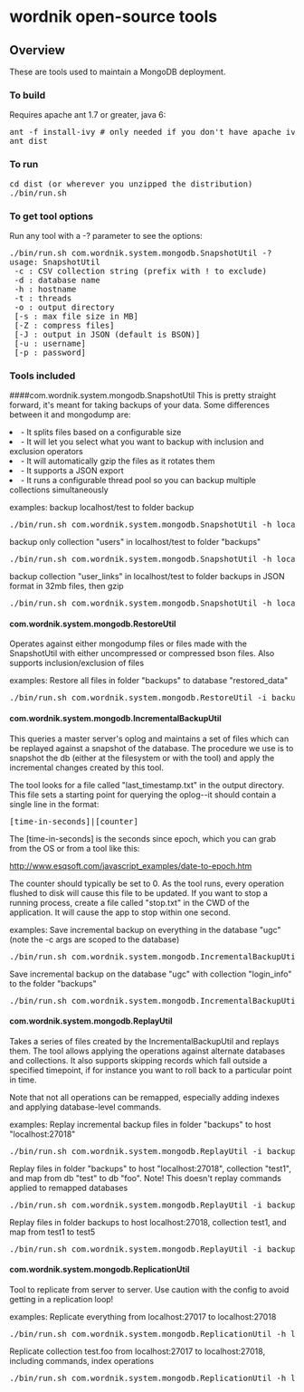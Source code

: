 # wordnik open-source tools

## Overview
These are tools used to maintain a MongoDB deployment.

### To build
Requires apache ant 1.7 or greater, java 6:

<pre>
ant -f install-ivy # only needed if you don't have apache ivy installed
ant dist
</pre>

### To run
<pre>
cd dist (or wherever you unzipped the distribution)
./bin/run.sh <tool-class> <options>
</pre>


### To get tool options
Run any tool with a -? parameter to see the options:

<pre>./bin/run.sh com.wordnik.system.mongodb.SnapshotUtil -?
usage: SnapshotUtil
 -c : CSV collection string (prefix with ! to exclude)
 -d : database name
 -h : hostname
 -t : threads
 -o : output directory
 [-s : max file size in MB]
 [-Z : compress files]
 [-J : output in JSON (default is BSON)]
 [-u : username]
 [-p : password]
</pre>


### Tools included
####com.wordnik.system.mongodb.SnapshotUtil
This is pretty straight forward, it's meant for taking backups of your data.  Some differences between it and mongodump are:

<li>- It splits files based on a configurable size</li>

<li>- It will let you select what you want to backup with inclusion and exclusion operators</li>

<li>- It will automatically gzip the files as it rotates them</li>

<li>- It supports a JSON export</li>

<li>- It runs a configurable thread pool so you can backup multiple collections simultaneously</li>

examples:
backup localhost/test to folder backup
<pre>./bin/run.sh com.wordnik.system.mongodb.SnapshotUtil -h localhost -d test -o backup</pre>

backup only collection "users" in localhost/test to folder "backups"
<pre>./bin/run.sh com.wordnik.system.mongodb.SnapshotUtil -h localhost -d test -c users -o backups</pre>

backup collection "user_links" in localhost/test to folder backups in JSON format in 32mb files, then gzip
<pre>./bin/run.sh com.wordnik.system.mongodb.SnapshotUtil -h localhost -d test -c user_links -o backups -J -s 32 -Z</pre>

#### com.wordnik.system.mongodb.RestoreUtil
Operates against either mongodump files or files made with the SnapshotUtil with either uncompressed or compressed bson files. Also supports inclusion/exclusion of files

examples:
Restore all files in folder "backups" to database "restored_data"
<pre>./bin/run.sh com.wordnik.system.mongodb.RestoreUtil -i backup -h localhost -d restored_data</pre>

#### com.wordnik.system.mongodb.IncrementalBackupUtil
This queries a master server's oplog and maintains a set of files which can be replayed against a snapshot of the database.  The procedure we use is to snapshot the db (either at the filesystem or with the tool) and apply the incremental changes created by this tool.

The tool looks for a file called "last_timestamp.txt" in the output directory.  This file sets a starting point for querying the oplog--it should contain a single line in the format:

<pre>[time-in-seconds]|[counter]</pre>

The [time-in-seconds] is the seconds since epoch, which you can grab from the OS or from a tool like this:

http://www.esqsoft.com/javascript_examples/date-to-epoch.htm

The counter should typically be set to 0.  As the tool runs, every operation flushed to disk will cause this file to be updated.  If you want to stop a running process, create a file called "stop.txt" in the CWD of the application.  It will cause the app to stop within one second.

examples:
Save incremental backup on everything in the database "ugc" (note the -c args are scoped to the database)
<pre>./bin/run.sh com.wordnik.system.mongodb.IncrementalBackupUtil -c ugc -o backups</pre>

Save incremental backup on the database "ugc" with collection "login_info" to the folder "backups"
<pre>./bin/run.sh com.wordnik.system.mongodb.IncrementalBackupUtil -c ugc.login_info -o backups</pre>

#### com.wordnik.system.mongodb.ReplayUtil

Takes a series of files created by the IncrementalBackupUtil and replays them.  The tool allows applying the operations against alternate databases and collections.  It also supports skipping records which fall outside a specified timepoint, if for instance you want to roll back to a particular point in time.

Note that not all operations can be remapped, especially adding indexes and applying database-level commands.

examples:
Replay incremental backup files in folder "backups" to host "localhost:27018"
<pre>./bin/run.sh com.wordnik.system.mongodb.ReplayUtil -i backups -h localhost:27018</pre>

Replay files in folder "backups" to host "localhost:27018", collection "test1", and map from db "test" to db "foo".  Note!  This doesn't replay commands applied to remapped databases
<pre>./bin/run.sh com.wordnik.system.mongodb.ReplayUtil -i backups  -h localhost:27018 -R test=foo -c test1</pre>

Replay files in folder backups to host localhost:27018, collection test1, and map from test1 to test5
<pre>./bin/run.sh com.wordnik.system.mongodb.ReplayUtil -i backups  -h localhost:27018 -r test1=test5 -c test1</pre>

#### com.wordnik.system.mongodb.ReplicationUtil
Tool to replicate from server to server.  Use caution with the config to avoid getting in a replication loop!

examples:
Replicate everything from localhost:27017 to localhost:27018
<pre>./bin/run.sh com.wordnik.system.mongodb.ReplicationUtil -h localhost -H localhost:27018</pre>

Replicate collection test.foo from localhost:27017 to localhost:27018, including commands, index operations
<pre>./bin/run.sh com.wordnik.system.mongodb.ReplicationUtil -h localhost -H localhost:27018 -c test.foo,test.$cmd,test.system.indexes</pre>
